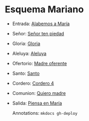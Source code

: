 # Esquema Mariano

- Entrada: [Alabemos a María](entrada/alabemos_a_maria.md)
- Señor: [Señor ten piedad](senior_ten_piedad/senior_5.md)
- Gloria: [Gloria](gloria/gloria_1.md)
- Aleluya: [Aleluya](aleluya/aleluya_1.md)
- Ofertorio: [Madre oferente](salida/madre_oferente.md)
- Santo: [Santo ](exequias/santo.md)
- Cordero: [Cordero 4](cordero/cordero_4.md)
- Comunion: [Quiero madre](salida/quiero_madre.md)
- Salida: [Piensa en María](salida/perpetuo_socorro.md)

  Annotations:
  `mkdocs gh-deploy`
